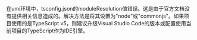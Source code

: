 在umi环境中，tsconfig.json的moduleResolution值错误。这是由于官方文档没有提供相关信息造成的。解决方法是将其设置为"node"或"commonjs"。如果项目使用的是TypeScript v5，则建议升级Visual Studio Code的版本或配置使用当前项目的TypeScript作为IDE引擎。
